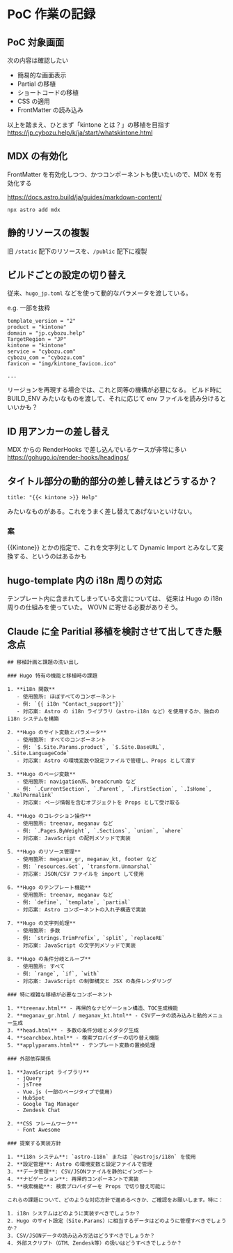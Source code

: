 # PoC 作業の記録

## PoC 対象画面

次の内容は確認したい

- 簡易的な画面表示
- Partial の移植
- ショートコードの移植
- CSS の適用
- FrontMatter の読み込み

以上を踏まえ、ひとまず「kintone とは？」の移植を目指す
https://jp.cybozu.help/k/ja/start/whatskintone.html

## MDX の有効化

FrontMatter を有効化しつつ、かつコンポーネントも使いたいので、MDX を有効化する

https://docs.astro.build/ja/guides/markdown-content/

```
npx astro add mdx
```

## 静的リソースの複製

旧 `/static` 配下のリソースを、`/public` 配下に複製

## ビルドごとの設定の切り替え

従来、`hugo_jp.toml` などを使って動的なパラメータを渡している。

e.g. 一部を抜粋

```
template_version = "2"
product = "kintone"
domain = "jp.cybozu.help"
TargetRegion = "JP"
kintone = "kintone"
service = "cybozu.com"
cybozu_com = "cybozu.com"
favicon = "img/kintone_favicon.ico"

...
```

リージョンを再現する場合では、これと同等の機構が必要になる。
ビルド時に BUILD_ENV みたいなものを渡して、それに応じて env ファイルを読み分けるといいかも？

## ID 用アンカーの差し替え

MDX からの RenderHooks で差し込んでいるケースが非常に多い
https://gohugo.io/render-hooks/headings/

## タイトル部分の動的部分の差し替えはどうするか？

```
title: "{{< kintone >}} Help"
```

みたいなものがある。これをうまく差し替えてあげないといけない。

### 案

{{Kintone}} とかの指定で、これを文字列として Dynamic Import とみなして変換する、というのはあるかも

## hugo-template 内の i18n 周りの対応

テンプレート内に含まれてしまっている文言については、
従来は Hugo の i18n 周りの仕組みを使っていた。
WOVN に寄せる必要がありそう。

## Claude に全 Paritial 移植を検討させて出してきた懸念点

```
## 移植計画と課題の洗い出し

### Hugo 特有の機能と移植時の課題

1. **i18n 関数**
   - 使用箇所: ほぼすべてのコンポーネント
   - 例: `{{ i18n "Contact_support"}}`
   - 対応案: Astro の i18n ライブラリ（astro-i18n など）を使用するか、独自の i18n システムを構築

2. **Hugo のサイト変数とパラメータ**
   - 使用箇所: すべてのコンポーネント
   - 例: `$.Site.Params.product`, `$.Site.BaseURL`, `.Site.LanguageCode`
   - 対応案: Astro の環境変数や設定ファイルで管理し、Props として渡す

3. **Hugo のページ変数**
   - 使用箇所: navigation系、breadcrumb など
   - 例: `.CurrentSection`, `.Parent`, `.FirstSection`, `.IsHome`, `.RelPermalink`
   - 対応案: ページ情報を含むオブジェクトを Props として受け取る

4. **Hugo のコレクション操作**
   - 使用箇所: treenav, meganav など
   - 例: `.Pages.ByWeight`, `.Sections`, `union`, `where`
   - 対応案: JavaScript の配列メソッドで実装

5. **Hugo のリソース管理**
   - 使用箇所: meganav_gr, meganav_kt, footer など
   - 例: `resources.Get`, `transform.Unmarshal`
   - 対応案: JSON/CSV ファイルを import して使用

6. **Hugo のテンプレート機能**
   - 使用箇所: treenav, meganav など
   - 例: `define`, `template`, `partial`
   - 対応案: Astro コンポーネントの入れ子構造で実装

7. **Hugo の文字列処理**
   - 使用箇所: 多数
   - 例: `strings.TrimPrefix`, `split`, `replaceRE`
   - 対応案: JavaScript の文字列メソッドで実装

8. **Hugo の条件分岐とループ**
   - 使用箇所: すべて
   - 例: `range`, `if`, `with`
   - 対応案: JavaScript の制御構文と JSX の条件レンダリング

### 特に複雑な移植が必要なコンポーネント

1. **treenav.html** - 再帰的なナビゲーション構造、TOC生成機能
2. **meganav_gr.html / meganav_kt.html** - CSVデータの読み込みと動的メニュー生成
3. **head.html** - 多数の条件分岐とメタタグ生成
4. **searchbox.html** - 検索プロバイダーの切り替え機能
5. **applyparams.html** - テンプレート変数の置換処理

### 外部依存関係

1. **JavaScript ライブラリ**
   - jQuery
   - jsTree
   - Vue.js (一部のページタイプで使用)
   - HubSpot
   - Google Tag Manager
   - Zendesk Chat

2. **CSS フレームワーク**
   - Font Awesome

### 提案する実装方針

1. **i18n システム**: `astro-i18n` または `@astrojs/i18n` を使用
2. **設定管理**: Astro の環境変数と設定ファイルで管理
3. **データ管理**: CSV/JSONファイルを静的にインポート
4. **ナビゲーション**: 再帰的コンポーネントで実装
5. **検索機能**: 検索プロバイダーを Props で切り替え可能に

これらの課題について、どのような対応方針で進めるべきか、ご確認をお願いします。特に：

1. i18n システムはどのように実装すべきでしょうか？
2. Hugo のサイト設定（Site.Params）に相当するデータはどのように管理すべきでしょうか？
3. CSV/JSONデータの読み込み方法はどうすべきでしょうか？
4. 外部スクリプト（GTM、Zendesk等）の扱いはどうすべきでしょうか？
```

